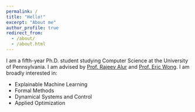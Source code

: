 ```yaml
---
permalink: /
title: "Hello!"
excerpt: "About me"
author_profile: true
redirect_from: 
  - /about/
  - /about.html
---
```


I am a fifth-year Ph.D. student studying Computer Science at the University of Pennsylvania.
I am advised by [Prof. Rajeev Alur](https://www.cis.upenn.edu/~alur/) and [Prof. Eric Wong](https://www.cis.upenn.edu/~exwong/).
I am broadly interested in:
- Explainable Machine Learning
- Formal Methods
- Dynamical Systems and Control
- Applied Optimization


